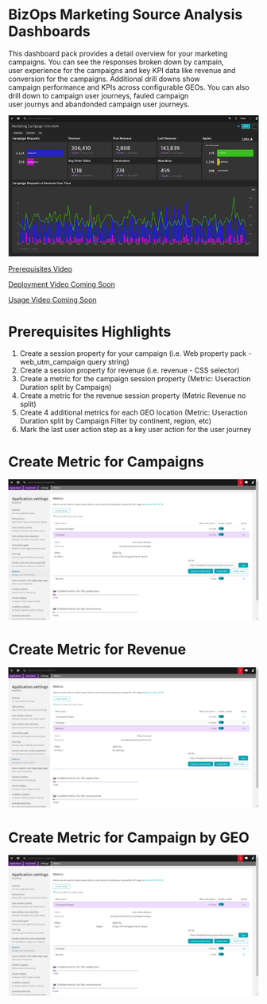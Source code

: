 # BizOps Marketing Source Analysis Dashboards

This dashboard pack provides a detail overview for your marketing campaigns. You can see the responses broken down by campain, <br>
user experience for the campaigns and key KPI data like revenue and conversion for the campaigns. Additional drill downs show <br>
campaign performance and KPIs across configurable GEOs. You can also drill down to campaign user journeys, fauled campaign <br>
user journys and abandonded campaign user journeys.

![Marketing Campaign Overview](image/MCO.png)

[Prerequisites Video](https://youtu.be/TryamssXZKo "Prereq Video")

[Deployment Video Coming Soon]()

[Usage Video Coming Soon]()

# Prerequisites Highlights

1. Create a session property for your campaign (i.e. Web property pack - web\_utm\_campaign query string)
2. Create a session property for revenue (i.e. revenue - CSS selector)
3. Create a metric for the campaign session property (Metric: Useraction Duration split by Campaign)
4. Create a metric for the revenue session property (Metric Revenue no split)
5. Create 4 additional metrics for each GEO location (Metric: Useraction Duration split by Campaign Filter by continent, region, etc)
6. Mark the last user action step as a key user action for the user journey

# Create Metric for Campaigns

![Marketing Campaign Overview](image/MCOCampaigns.png)

# Create Metric for Revenue

![Marketing Campaign Overview](image/MCORevenue.png)

# Create Metric for Campaign by GEO

![Marketing Campaign Overview](image/MCOCampaignsByGEO.png)


